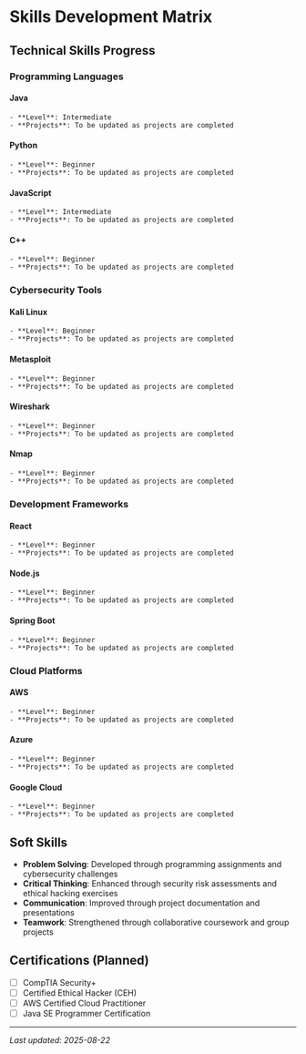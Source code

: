 # Skills Development Matrix

## Technical Skills Progress

### Programming Languages
  
  #### Java
    - **Level**: Intermediate
    - **Projects**: To be updated as projects are completed
    
#### Python
    - **Level**: Beginner
    - **Projects**: To be updated as projects are completed
    
#### JavaScript
    - **Level**: Intermediate
    - **Projects**: To be updated as projects are completed
    
#### C++
    - **Level**: Beginner
    - **Projects**: To be updated as projects are completed
    
  
### Cybersecurity Tools
  
  #### Kali Linux
    - **Level**: Beginner
    - **Projects**: To be updated as projects are completed
    
#### Metasploit
    - **Level**: Beginner
    - **Projects**: To be updated as projects are completed
    
#### Wireshark
    - **Level**: Beginner
    - **Projects**: To be updated as projects are completed
    
#### Nmap
    - **Level**: Beginner
    - **Projects**: To be updated as projects are completed
    
  
### Development Frameworks
  
  #### React
    - **Level**: Beginner
    - **Projects**: To be updated as projects are completed
    
#### Node.js
    - **Level**: Beginner
    - **Projects**: To be updated as projects are completed
    
#### Spring Boot
    - **Level**: Beginner
    - **Projects**: To be updated as projects are completed
    
  
### Cloud Platforms
  
  #### AWS
    - **Level**: Beginner
    - **Projects**: To be updated as projects are completed
    
#### Azure
    - **Level**: Beginner
    - **Projects**: To be updated as projects are completed
    
#### Google Cloud
    - **Level**: Beginner
    - **Projects**: To be updated as projects are completed
    
  

## Soft Skills

- **Problem Solving**: Developed through programming assignments and cybersecurity challenges
- **Critical Thinking**: Enhanced through security risk assessments and ethical hacking exercises
- **Communication**: Improved through project documentation and presentations
- **Teamwork**: Strengthened through collaborative coursework and group projects

## Certifications (Planned)

- [ ] CompTIA Security+
- [ ] Certified Ethical Hacker (CEH)
- [ ] AWS Certified Cloud Practitioner
- [ ] Java SE Programmer Certification

---

*Last updated: 2025-08-22*
